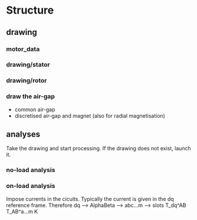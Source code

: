 # Structure


## drawing

### motor_data

### drawing/stator

### drawing/rotor

### draw the air-gap
- common air-gap
- discretised air-gap and magnet (also for radial magnetisation)


## analyses
Take the drawing and start processing.
If the drawing does not exist, launch it.

### no-load analysis

### on-load analysis
Impose currents in the cicuits.
Typically the current is given in the dq reference frame.
Therefore dq --> AlphaBeta --> abc...m --> slots
           T_dq^AB     T_AB^a...m       K
